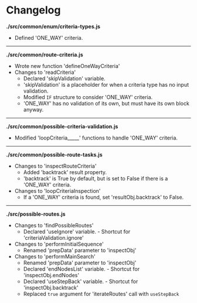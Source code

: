 # Changelog

**./src/common/enum/criteria-types.js**
* Defined 'ONE_WAY' criteria.

---

**./src/common/route-criteria.js**
* Wrote new function 'defineOneWayCriteria'
* Changes to 'readCriteria'
	* Declared 'skipValidation' variable.
	* 'skipValidation' is a placeholder for when a criteria type has no input validation.
	* Modified `IF` structure to consider 'ONE_WAY' criteria.
	* 'ONE_WAY' has no validation of its own, but must have its own block anyway.

---

**./src/common/possible-criteria-validation.js**
* Modified 'loopCriteria_____' functions to handle 'ONE_WAY' criteria.

---

**./src/common/possible-route-tasks.js**
* Changes to 'inspectRouteCriteria'
	* Added 'backtrack' result property.
	* 'backtrack' is True by default, but is set to False if there is a 'ONE_WAY' criteria.
* Changes to 'loopCriteriaInspection'
	* If a 'ONE_WAY' criteria is found, set 'resultObj.backtrack' to False.

---

**./src/possible-routes.js**
* Changes to 'findPossibleRoutes'
	* Declared 'useIgnore' variable. - Shortcut for 'criteriaValidation.ignore'
* Changes to 'performInitialSequence'
	* Renamed 'prepData' parameter to 'inspectObj'
* Changes to 'performMainSearch'
	* Renamed 'prepData' parameter to 'inspectObj'
	* Declared 'endNodesList' variable. - Shortcut for 'inspectObj.endNodes'
	* Declared 'useStepBack' variable. - Shortcut for 'inspectObj.backtrack'
	* Replaced `true` argument for 'iterateRoutes' call with `useStepBack`